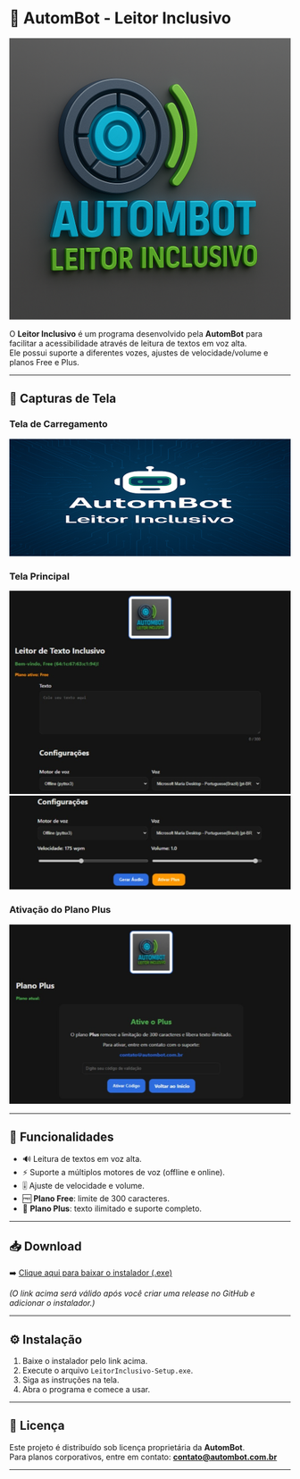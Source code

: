 # 🤖 AutomBot - Leitor Inclusivo  

![Logo](assets/logo.png)

O **Leitor Inclusivo** é um programa desenvolvido pela **AutomBot** para facilitar a acessibilidade através de leitura de textos em voz alta.  
Ele possui suporte a diferentes vozes, ajustes de velocidade/volume e planos Free e Plus.  

---

## 📸 Capturas de Tela
### Tela de Carregamento  
![Splash](assets/splash.png)

### Tela Principal  
![Tela Principal](assets/main.png)
![Tela Principal](assets/main1.png)

### Ativação do Plano Plus  
![Plano Plus](assets/plus.png)

---

## 🚀 Funcionalidades
- 🔊 Leitura de textos em voz alta.  
- ⚡ Suporte a múltiplos motores de voz (offline e online).  
- 🎚️ Ajuste de velocidade e volume.  
- 🆓 **Plano Free**: limite de 300 caracteres.  
- 💎 **Plano Plus**: texto ilimitado e suporte completo.  

---

## 📥 Download
➡️ [Clique aqui para baixar o instalador (.exe)](https://drive.google.com/file/d/1Q1DGJhhjRITUQw4vksZucFKvFlW7KsAk/view?usp=sharing)  

*(O link acima será válido após você criar uma release no GitHub e adicionar o instalador.)*

---

## ⚙️ Instalação
1. Baixe o instalador pelo link acima.  
2. Execute o arquivo `LeitorInclusivo-Setup.exe`.  
3. Siga as instruções na tela.  
4. Abra o programa e comece a usar.  

---

## 📄 Licença
Este projeto é distribuído sob licença proprietária da **AutomBot**.  
Para planos corporativos, entre em contato: **contato@autombot.com.br**  

---
